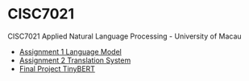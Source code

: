 # CISC7021
CISC7021 Applied Natural Language Processing - University of Macau
- [Assignment 1 Language Model](https://github.com/junchaoIU/CISC7021/tree/master/Assignment1)
- [Assignment 2 Translation System](https://github.com/junchaoIU/CISC7021/tree/master/Assignment2)
- [Final Project TinyBERT](https://github.com/junchaoIU/CISC7021/tree/master/Project-TinyBERT)

